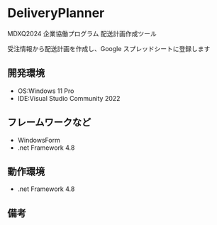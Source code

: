 # DeliveryPlanner

MDXQ2024 企業協働プログラム 配送計画作成ツール

受注情報から配送計画を作成し、Google スプレッドシートに登録します

## 開発環境

* OS:Windows 11 Pro
* IDE:Visual Studio Community 2022

## フレームワークなど

* WindowsForm
* .net Framework 4.8

## 動作環境

* .net Framework 4.8

## 備考

